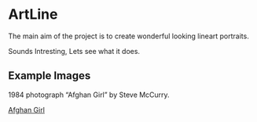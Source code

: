 # ArtLine

The main aim of the project is to create wonderful looking lineart portraits. 

Sounds Intresting, Lets see what it does.

## Example Images

1984 photograph “Afghan Girl” by Steve McCurry.

[Afghan Girl](https://i.imgur.com/NDE3QW4.jpg)



